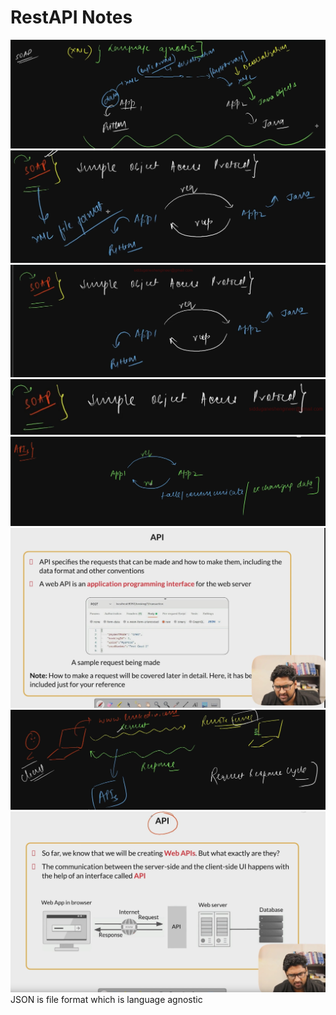 # RestAPI Notes
![alt text](<Screenshot 2024-02-25 020914.png>) ![alt text](<Screenshot 2024-02-25 020813.png>) ![alt text](<Screenshot 2024-02-25 020750.png>) ![alt text](<Screenshot 2024-02-25 020731.png>) ![alt text](<Screenshot 2024-02-25 020502.png>) ![alt text](<Screenshot 2024-02-25 020419.png>) ![alt text](<Screenshot 2024-02-25 020242.png>) ![alt text](<Screenshot 2024-02-25 020156.png>)
JSON is file format which is language agnostic